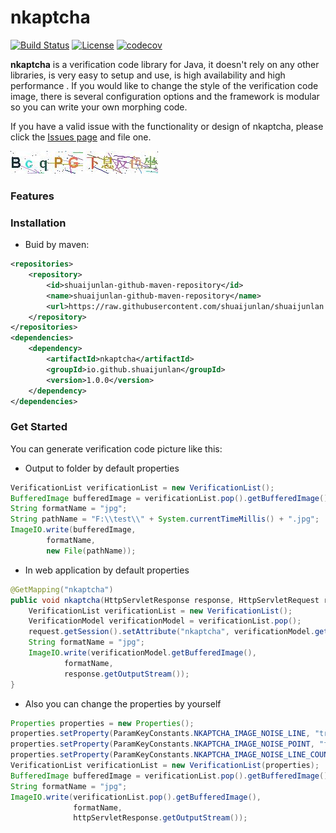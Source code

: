 # nkaptcha

[![Build Status](https://travis-ci.org/shuaijunlan/nkaptcha.svg?branch=master)](https://travis-ci.org/shuaijunlan/nkaptcha) [![License](https://img.shields.io/badge/license-Apache%202-4EB1BA.svg)](https://www.apache.org/licenses/LICENSE-2.0.html) [![codecov](https://codecov.io/gh/shuaijunlan/nkaptcha/branch/master/graph/badge.svg)](https://codecov.io/gh/shuaijunlan/nkaptcha)

**nkaptcha** is a verification code library for Java, it doesn't rely on any other libraries,  is very easy to setup and use, is high availability and high performance . If you would like to change the style of the verification code image, there is several configuration options and the framework is modular so you can write your own morphing code.

If you have a valid issue with the functionality or design of nkaptcha, please click the [Issues page](https://github.com/shuaijunlan/nkaptcha/issues) and file one.

![Verification Code](https://github.com/shuaijunlan/nkaptcha/raw/master/img/en.jpg) ![Verification Code](https://github.com/shuaijunlan/nkaptcha/raw/master/img/zh.jpg)

### Features

### Installation

* Buid by maven:

```xml
<repositories>
    <repository>
        <id>shuaijunlan-github-maven-repository</id>
        <name>shuaijunlan-github-maven-repository</name>
        <url>https://raw.githubusercontent.com/shuaijunlan/shuaijunlan.github.io/master</url>
    </repository>
</repositories>
<dependencies>
    <dependency>
        <artifactId>nkaptcha</artifactId>
        <groupId>io.github.shuaijunlan</groupId>
        <version>1.0.0</version>
    </dependency>
</dependencies>
```

### Get Started

You can generate verification code picture like this:

* Output to folder by default properties

```java
VerificationList verificationList = new VerificationList();
BufferedImage bufferedImage = verificationList.pop().getBufferedImage();
String formatName = "jpg";
String pathName = "F:\\test\\" + System.currentTimeMillis() + ".jpg";
ImageIO.write(bufferedImage,
        formatName,
        new File(pathName));
```

* In web application by default properties

```java
@GetMapping("nkaptcha")
public void nkaptcha(HttpServletResponse response, HttpServletRequest request) throws IOException {
    VerificationList verificationList = new VerificationList();
    VerificationModel verificationModel = verificationList.pop();
    request.getSession().setAttribute("nkaptcha", verificationModel.getText());
    String formatName = "jpg";
    ImageIO.write(verificationModel.getBufferedImage(),
            formatName,
            response.getOutputStream());
}
```

* Also you can change the properties by yourself

```java
Properties properties = new Properties();
properties.setProperty(ParamKeyConstants.NKAPTCHA_IMAGE_NOISE_LINE, "true");
properties.setProperty(ParamKeyConstants.NKAPTCHA_IMAGE_NOISE_POINT, "false");
properties.setProperty(ParamKeyConstants.NKAPTCHA_IMAGE_NOISE_LINE_COUNT, "10");
VerificationList verificationList = new VerificationList(properties);
BufferedImage bufferedImage = verificationList.pop().getBufferedImage();
String formatName = "jpg";
ImageIO.write(verificationList.pop().getBufferedImage(),
              formatName,
              httpServletResponse.getOutputStream());
```